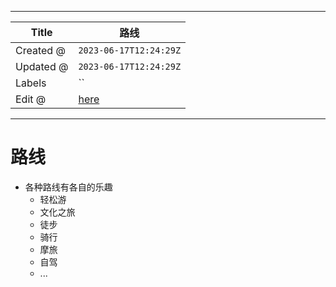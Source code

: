 -----

| Title     | 路线                                              |
| --------- | ----------------------------------------------- |
| Created @ | `2023-06-17T12:24:29Z`                          |
| Updated @ | `2023-06-17T12:24:29Z`                          |
| Labels    | \`\`                                            |
| Edit @    | [here](https://github.com/junxnone/t/issues/31) |

-----

# 路线

  - 各种路线有各自的乐趣
      - 轻松游
      - 文化之旅
      - 徒步
      - 骑行
      - 摩旅
      - 自驾
      - ...
